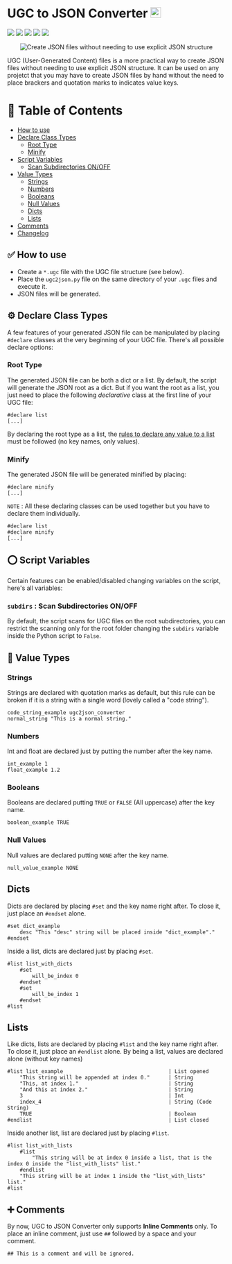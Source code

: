 # UGC to JSON Converter <img  src='https://xesque.rocketseat.dev/platform/tech/python.svg' width='24px' title='Python'/>

<div>
<img src='https://img.shields.io/github/last-commit/ruggeryiury/mugc2json-converter?color=%23DDD&style=for-the-badge' />
<img src='https://img.shields.io/github/repo-size/ruggeryiury/mugc2json-converter?style=for-the-badge' />
<img src='https://img.shields.io/github/issues/ruggeryiury/mugc2json-converter?style=for-the-badge' />
<img src='https://img.shields.io/github/package-json/v/ruggeryiury/mugc2json-converter?style=for-the-badge' />
<img src='https://img.shields.io/github/license/ruggeryiury/mugc2json-converter?style=for-the-badge' />
</div>

<p align="center">
  <img src="https://github.com/ruggeryiury/ugc2json_converter/blob/master/header.webp?raw=true" alt="Create JSON files without needing to use explicit JSON structure"/>
</p>

UGC (User-Generated Content) files is a more practical way to create JSON files without needing to use explicit JSON structure. It can be used on any projetct that you may have to create JSON files by hand without the need to place brackers and quotation marks to indicates value keys.

# 💠 Table of Contents
- [How to use](#-how-to-use)
- [Declare Class Types](#%EF%B8%8F-declare-class-types)
    - [Root Type](#root-type)
    - [Minify](#minify)
- [Script Variables](#%EF%B8%8F-script-variables)
    - [Scan Subdirectories ON/OFF](#subdirs--read-subdirectories-onoff)
- [Value Types](#-value-types)
    - [Strings](#strings)
    - [Numbers](#numbers)
    - [Booleans](#booleans)
    - [Null Values](#null-values)
    - [Dicts](#dicts)
    - [Lists](#lists)
- [Comments](#-comments)
- [Changelog](https://github.com/ruggeryiury/mugc2json-converter/blob/master/CHANGELOG.md)

## ✅ How to use

- Create a `*.ugc` file with the UGC file structure (see below).
- Place the `ugc2json.py` file on the same directory of your `.ugc` files and execute it.
- JSON files will be generated.

## ⚙️ Declare Class Types
A few features of your generated JSON file can be manipulated by placing `#declare` classes at the very beginning of your UGC file. There's all possible declare options:

### Root Type
The generated JSON file can be both a dict or a list. By default, the script will generate the JSON root as a dict. But if you want the root as a list, you just need to place the following _declarative_ class at the first line of your UGC file:

    #declare list
    [...]

By declaring the root type as a list, the [rules to declare any value to a list](#lists "Lists") must be followed (no key names, only values).

### Minify
The generated JSON file will be generated minified by placing:
    
    #declare minify
    [...]
    
`NOTE` : All these declaring classes can be used together but you have to declare them individually.

    #declare list
    #declare minify
    [...]

## ⭕️ Script Variables
Certain features can be enabled/disabled changing variables on the script, here's all variables:

### `subdirs` : Scan Subdirectories ON/OFF
By default, the script scans for UGC files on the root subdirectories, you can restrict the scanning only for the root folder changing the `subdirs` variable inside the Python script to `False`.

## 📄 Value Types

### Strings

Strings are declared with quotation marks as default, but this rule can be broken if it is a string with a single word (lovely called a "code string").

    code_string_example ugc2json_converter
    normal_string "This is a normal string."

### Numbers

Int and float are declared just by putting the number after the key name.

    int_example 1
    float_example 1.2
    
### Booleans

Booleans are declared putting `TRUE` or `FALSE` (All uppercase) after the key name.

    boolean_example TRUE

### Null Values

Null values are declared putting `NONE` after the key name.

    null_value_example NONE
    
## Dicts

Dicts are declared by placing `#set` and the key name right after. To close it, just place an `#endset` alone.

    #set dict_example
        desc "This "desc" string will be placed inside "dict_example"."
    #endset
    
Inside a list, dicts are declared just by placing `#set`.

    #list list_with_dicts
        #set
            will_be_index 0
        #endset
        #set
            will_be_index 1
        #endset
    #list
    
## Lists

Like dicts, lists are declared by placing `#list` and the key name right after. To close it, just place an `#endlist` alone. By being a list, values are declared alone (without key names)

    #list list_example                                  | List opened
        "This string will be appended at index 0."      | String
        "This, at index 1."                             | String
        "And this at index 2."                          | String
        3                                               | Int
        index_4                                         | String (Code String)
        TRUE                                            | Boolean
    #endlist                                            | List closed

Inside another list, list are declared just by placing `#list`.

    #list list_with_lists
        #list
            "This string will be at index 0 inside a list, that is the index 0 inside the "list_with_lists" list."
        #endlist
        "This string will be at index 1 inside the "list_with_lists" list."
    #list

## ➕ Comments

By now, UGC to JSON Converter only supports __Inline Comments__ only.
To place an inline comment, just use `##` followed by a space and your comment.

    ## This is a comment and will be ignored.

